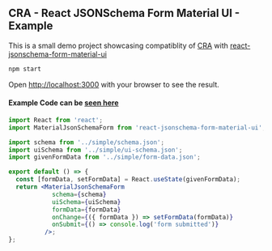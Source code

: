 ## CRA - React JSONSchema Form Material UI - Example

This is a small demo project showcasing compatiblity of [CRA](https://github.com/facebook/create-react-app) with [react-jsonschema-form-material-ui](https://github.com/vip-git/react-jsonschema-form-material-ui)

```bash
npm start
```

Open [http://localhost:3000](http://localhost:3000) with your browser to see the result.

#### Example Code can be [seen here](./src/App.js)
```jsx
import React from 'react';
import MaterialJsonSchemaForm from 'react-jsonschema-form-material-ui';

import schema from '../simple/schema.json';
import uiSchema from '../simple/ui-schema.json';
import givenFormData from '../simple/form-data.json';

export default () => {
  const [formData, setFormData] = React.useState(givenFormData);
  return <MaterialJsonSchemaForm 
            schema={schema} 
            uiSchema={uiSchema} 
            formData={formData} 
            onChange={({ formData }) => setFormData(formData)}
            onSubmit={() => console.log('form submitted')}
          />;
};
```

